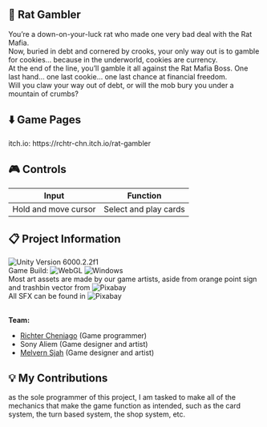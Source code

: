 <h2>🐀 Rat Gambler</h2>
  You’re a down-on-your-luck rat who made one very bad deal with the Rat Mafia.<br/>
  Now, buried in debt and cornered by crooks, your only way out is to gamble for cookies… because in the underworld, cookies are currency.<br/>
  At the end of the line, you’ll gamble it all against the Rat Mafia Boss.
  One last hand… one last cookie… one last chance at financial freedom.<br/>
  Will you claw your way out of debt, or will the mob bury you under a mountain of crumbs?

<h2>⬇️ Game Pages</h2>
  itch.io: https://rchtr-chn.itch.io/rat-gambler
  
<h2>🎮 Controls</h2>

  | Input | Function |
  | -------------------- | --------------------- |
  | Hold and move cursor | Select and play cards |
  
<h2>📋 Project Information</h2>

  ![Unity Version 6000.2.2f1](https://img.shields.io/badge/Unity_Version-6000.2.2f1-FFFFFF.svg?style=flat-square&logo=unity) <br/>
  Game Build: ![WebGL](https://img.shields.io/badge/WebGL-990000.svg?style=flat-square&logo=WebGL) ![Windows](https://img.shields.io/badge/Windows-004fe1.svg?style=flat-square&logo=windows) <br/>
  Most art assets are made by our game artists, aside from orange point sign and trashbin vector from ![Pixabay](https://img.shields.io/badge/Pixabay-191B26.svg?style=flat-square&logo=Pixabay) <br/>
  All SFX can be found in ![Pixabay](https://img.shields.io/badge/Pixabay-191B26.svg?style=flat-square&logo=Pixabay) <br/> <br/>
  
  <b>Team:</b>
  - <a href="https://github.com/rchtr-chn">Richter Cheniago</a> (Game programmer)
  - Sony Aliem (Game designer and artist)
  - <a href="https://www.behance.net/epenaja">Melvern Sjah</a> (Game designer and artist)

<h2>💡 My Contributions</h2>

  as the sole programmer of this project, I am tasked to make all of the mechanics that make the game function as intended, such as the card system, the turn based system, the shop system, etc.



